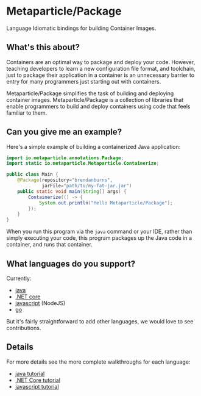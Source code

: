 # Metaparticle/Package

Language Idiomatic bindings for building Container Images.

## What's this about?
Containers are an optimal way to package and deploy your code. However, teaching developers to learn a new
configuration file format, and toolchain, just to package their application in a container is an
unnecessary barrier to entry for many programmers just starting out with containers.

Metaparticle/Package simplifies the task of building and deploying container images. Metaparticle/Package is
a collection of libraries that enable programmers to build and deploy containers using code that feels
familiar to them.

## Can you give me an example?
Here's a simple example of building a containerized Java application:

```Java
import io.metaparticle.annotations.Package;
import static io.metaparticle.Metaparticle.Containerize;

public class Main {
    @Package(repository="brendanburns",
             jarFile="path/to/my-fat-jar.jar")
    public static void main(String[] args) {
        Containerize(() -> {
            System.out.println("Hello Metaparticle/Package");
        });
    }
}
```

When you run this program via the `java` command or your IDE, rather than simply executing your code, this program
packages up the Java code in a container, and runs that container.

## What languages do you support?
Currently:
   * [java](java)
   * [.NET core](dotnet)
   * [javascript](javascript) (NodeJS)
   * [go](go)

But it's fairly straightforward to add other languages, we would love to see contributions.

## Details

For more details see the more complete walkthroughs for each language:
   * [java tutorial](tutorials/java/tutorial.md)
   * [.NET Core tutorial](tutorials/dotnet/tutorial.md)
   * [javascript tutorial](tutorials/javascript/tutorial.md)
